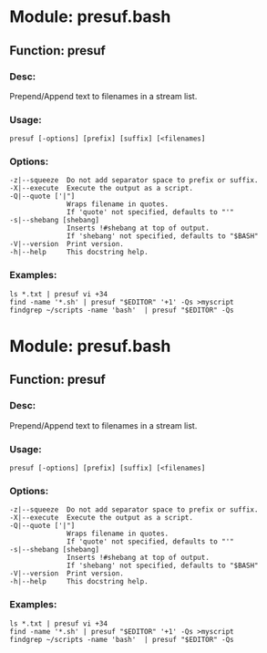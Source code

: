 # Module: presuf.bash

## Function: presuf

### Desc:
  Prepend/Append text to filenames in a stream list.

### Usage:
    presuf [-options] [prefix] [suffix] [<filenames]

### Options:
    -z|--squeeze  Do not add separator space to prefix or suffix.
    -X|--execute  Execute the output as a script.
    -Q|--quote ['|"]
                  Wraps filename in quotes.
                  If 'quote' not specified, defaults to "'"
    -s|--shebang [shebang]
                  Inserts !#shebang at top of output.
                  If 'shebang' not specified, defaults to "$BASH"
    -V|--version  Print version.
    -h|--help     This docstring help.

### Examples:
    ls *.txt | presuf vi +34
    find -name '*.sh' | presuf "$EDITOR" '+1' -Qs >myscript
    findgrep ~/scripts -name 'bash'  | presuf "$EDITOR" -Qs
# Module: presuf.bash

## Function: presuf

### Desc:
  Prepend/Append text to filenames in a stream list.

### Usage:
    presuf [-options] [prefix] [suffix] [<filenames]

### Options:
    -z|--squeeze  Do not add separator space to prefix or suffix.
    -X|--execute  Execute the output as a script.
    -Q|--quote ['|"]
                  Wraps filename in quotes.
                  If 'quote' not specified, defaults to "'"
    -s|--shebang [shebang]
                  Inserts !#shebang at top of output.
                  If 'shebang' not specified, defaults to "$BASH"
    -V|--version  Print version.
    -h|--help     This docstring help.

### Examples:
    ls *.txt | presuf vi +34
    find -name '*.sh' | presuf "$EDITOR" '+1' -Qs >myscript
    findgrep ~/scripts -name 'bash'  | presuf "$EDITOR" -Qs
